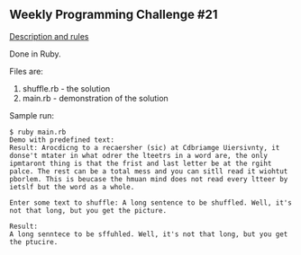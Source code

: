 Weekly Programming Challenge #21
------

[Description and rules](http://olimex.wordpress.com/2013/08/23/weekend-programming-challenge-issue-21-words-puzzle)

Done in Ruby.

Files are:

1. shuffle.rb - the solution
2. main.rb - demonstration of the solution

Sample run:

    $ ruby main.rb
    Demo with predefined text:
    Result: Arocdicng to a recaersher (sic) at Cdbriamge Uiersivnty, it donse't mtater in what odrer the lteetrs in a word are, the only ipmtaront thing is that the frist and last letter be at the rgiht palce. The rest can be a total mess and you can sitll read it wiohtut pborlem. This is beucase the hmuan mind does not read every ltteer by ietslf but the word as a whole.

    Enter some text to shuffle: A long sentence to be shuffled. Well, it's not that long, but you get the picture.

    Result:
    A long senntece to be sffuhled. Well, it's not that long, but you get the ptucire.

